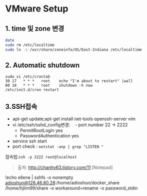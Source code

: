 # VMware Setup

## 1. time 및 zone 변경
```bash
date 
sudo rm /etc/localtime
sudo ln -s /usr/share/zoneinfo/US/East-Indiana /etc/localtime 
```
## 2. Automatic shutdown 
```bahs
sudo vi /etc/crontab 
30 17   * * *   root    echo "I'm about to restart" |wall
00 18   * * *   root    shutdown -h now 
/etc/init.d/cron restart
```
## 3.SSH접속

- apt-get update;apt-get install net-tools openssh-server vim
- vi /etc/ssh/sshd_config변경: 
    - port number 22 -> 2222
    - PermitRootLogin yes 
    - PasswordAuthentication yes
- service ssh start
- port check : `netstat -anp | grep "LISTEN "`

접속법:`ssh -p 2222 root@localhost`


> 출처: http://chanhy63.tistory.com/11 [Notepad]


!echo ellene | sshfs -o nonempty adioshun@128.46.80.28:/home/adioshun/docker_share /home/hjlim99/share -o workaround=rename -o password_stdin
